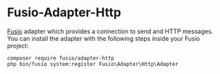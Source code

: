Fusio-Adapter-Http
=====

[Fusio] adapter which provides a connection to send and HTTP messages. You can 
install the adapter with the following steps inside your Fusio project:

    composer require fusio/adapter-http
    php bin/fusio system:register Fusio\Adapter\Http\Adapter

[Fusio]: http://demo.fusio-project.org/
